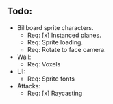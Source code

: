 ## Todo:
- Billboard sprite characters.
  - Req: [x] Instanced planes.
  - Req: Sprite loading.
  - Req: Rotate to face camera.
- Wall:
  - Req: Voxels
- UI:
  - Req: Sprite fonts
- Attacks:
  - Req: [x] Raycasting
